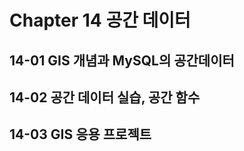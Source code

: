 # Chapter 14 공간 데이터

## 14-01 GIS 개념과 MySQL의 공간데이터

## 14-02 공간 데이터 실습, 공간 함수

## 14-03 GIS 응용 프로젝트
